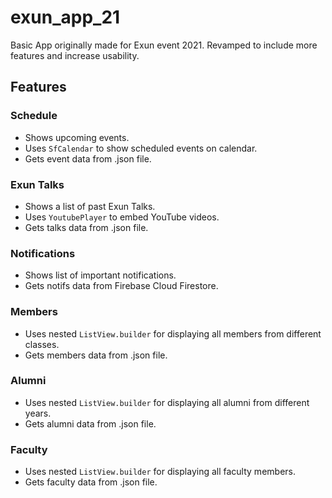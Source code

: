 # exun_app_21
Basic App originally made for Exun event 2021. Revamped to include more features and increase usability.

## Features

### Schedule
- Shows upcoming events.
- Uses `SfCalendar` to show scheduled events on calendar.
- Gets event data from .json file.

### Exun Talks
- Shows a list of past Exun Talks.
- Uses `YoutubePlayer` to embed YouTube videos.
- Gets talks data from .json file.

### Notifications
- Shows list of important notifications.
- Gets notifs data from Firebase Cloud Firestore.

### Members
- Uses nested `ListView.builder` for displaying all members from different classes.
- Gets members data from .json file.

### Alumni
- Uses nested `ListView.builder` for displaying all alumni from different years.
- Gets alumni data from .json file.

### Faculty
- Uses nested `ListView.builder` for displaying all faculty members.
- Gets faculty data from .json file.
